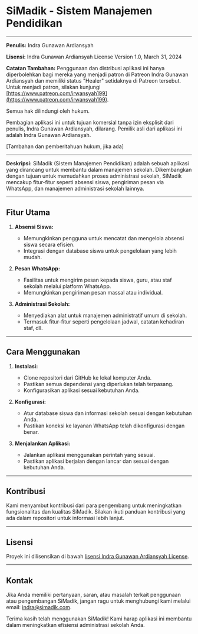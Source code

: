 # SiMadik - Sistem Manajemen Pendidikan


---

**Penulis:** Indra Gunawan Ardiansyah

**Lisensi:** Indra Gunawan Ardiansyah License
Version 1.0, March 31, 2024

**Catatan Tambahan:**
Penggunaan dan distribusi aplikasi ini hanya diperbolehkan bagi mereka yang menjadi patron di Patreon Indra Gunawan Ardiansyah dan memiliki status "Healer" setidaknya di Patreon tersebut. Untuk menjadi patron, silakan kunjungi [https://www.patreon.com/irwansyah199](https://www.patreon.com/irwansyah199).

Semua hak dilindungi oleh hukum.

Pembagian aplikasi ini untuk tujuan komersial tanpa izin eksplisit dari penulis, Indra Gunawan Ardiansyah, dilarang. Pemilik asli dari aplikasi ini adalah Indra Gunawan Ardiansyah.

[Tambahan dan pemberitahuan hukum, jika ada]

---

**Deskripsi:**
SiMadik (Sistem Manajemen Pendidikan) adalah sebuah aplikasi yang dirancang untuk membantu dalam manajemen sekolah. Dikembangkan dengan tujuan untuk memudahkan proses administrasi sekolah, SiMadik mencakup fitur-fitur seperti absensi siswa, pengiriman pesan via WhatsApp, dan manajemen administrasi sekolah lainnya.

---

## Fitur Utama

1. **Absensi Siswa:**
   - Memungkinkan pengguna untuk mencatat dan mengelola absensi siswa secara efisien.
   - Integrasi dengan database siswa untuk pengelolaan yang lebih mudah.

2. **Pesan WhatsApp:**
   - Fasilitas untuk mengirim pesan kepada siswa, guru, atau staf sekolah melalui platform WhatsApp.
   - Memungkinkan pengiriman pesan massal atau individual.

3. **Administrasi Sekolah:**
   - Menyediakan alat untuk manajemen administratif umum di sekolah.
   - Termasuk fitur-fitur seperti pengelolaan jadwal, catatan kehadiran staf, dll.

---

## Cara Menggunakan

1. **Instalasi:**
   - Clone repositori dari GitHub ke lokal komputer Anda.
   - Pastikan semua dependensi yang diperlukan telah terpasang.
   - Konfigurasikan aplikasi sesuai kebutuhan Anda.

2. **Konfigurasi:**
   - Atur database siswa dan informasi sekolah sesuai dengan kebutuhan Anda.
   - Pastikan koneksi ke layanan WhatsApp telah dikonfigurasi dengan benar.

3. **Menjalankan Aplikasi:**
   - Jalankan aplikasi menggunakan perintah yang sesuai.
   - Pastikan aplikasi berjalan dengan lancar dan sesuai dengan kebutuhan Anda.

---

## Kontribusi

Kami menyambut kontribusi dari para pengembang untuk meningkatkan fungsionalitas dan kualitas SiMadik. Silakan ikuti panduan kontribusi yang ada dalam repositori untuk informasi lebih lanjut.

---

## Lisensi

Proyek ini dilisensikan di bawah [lisensi Indra Gunawan Ardiansyah License](#).

---

## Kontak

Jika Anda memiliki pertanyaan, saran, atau masalah terkait penggunaan atau pengembangan SiMadik, jangan ragu untuk menghubungi kami melalui email: [indra@simadik.com](mailto:nigun1998@gmail.com).

Terima kasih telah menggunakan SiMadik! Kami harap aplikasi ini membantu dalam meningkatkan efisiensi administrasi sekolah Anda.
